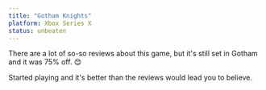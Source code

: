 ```yaml
---
title: "Gotham Knights"
platform: Xbox Series X
status: unbeaten
---
```


There are a lot of so-so reviews about this game, but it's still set in Gotham and it was 75% off. 😊

Started playing and it's better than the reviews would lead you to believe. 
